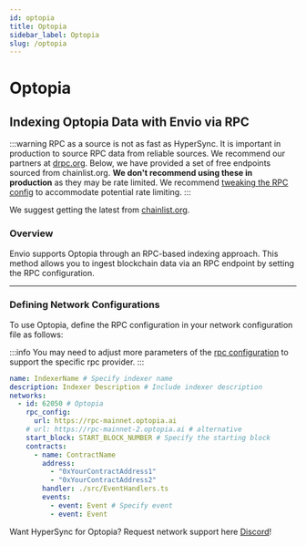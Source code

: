 ```yaml
---
id: optopia
title: Optopia
sidebar_label: Optopia
slug: /optopia
---
```


# Optopia

## Indexing Optopia Data with Envio via RPC

:::warning
RPC as a source is not as fast as HyperSync. It is important in production to source RPC data from reliable sources. We recommend our partners at [drpc.org](https://drpc.org). Below, we have provided a set of free endpoints sourced from chainlist.org. **We don't recommend using these in production** as they may be rate limited. We recommend [tweaking the RPC config](./rpc-sync) to accommodate potential rate limiting.
:::

We suggest getting the latest from [chainlist.org](https://chainlist.org).

### Overview

Envio supports Optopia through an RPC-based indexing approach. This method allows you to ingest blockchain data via an RPC endpoint by setting the RPC configuration.

---

### Defining Network Configurations

To use Optopia, define the RPC configuration in your network configuration file as follows:

:::info
You may need to adjust more parameters of the [rpc configuration](./rpc-sync) to support the specific rpc provider. 
:::

```yaml
name: IndexerName # Specify indexer name
description: Indexer Description # Include indexer description
networks:
  - id: 62050 # Optopia
    rpc_config:
      url: https://rpc-mainnet.optopia.ai 
    # url: https://rpc-mainnet-2.optopia.ai # alternative
    start_block: START_BLOCK_NUMBER # Specify the starting block
    contracts:
      - name: ContractName
        address:
          - "0xYourContractAddress1"
          - "0xYourContractAddress2"
        handler: ./src/EventHandlers.ts
        events:
          - event: Event # Specify event
          - event: Event
```

Want HyperSync for Optopia? Request network support here [Discord](https://discord.gg/fztEvj79m3)!
